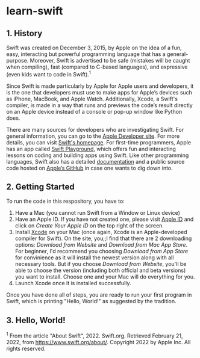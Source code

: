 # learn-swift

## 1. History

Swift was created on December 3, 2015, by Apple on the idea of a fun, easy, interacting but powerful programming language that has a general-purpose. Moreover, Swift is advertised to be safe (mistakes will be caught when compiling), fast (compared to C-based languages), and expressive (even kids want to code in Swift).<sup>1</sup>

Since Swift is made particularly by Apple for Apple users and developers, it is the one that developers must use to make apps for Apple’s devices such as iPhone, MacBook, and Apple Watch. Additionally, Xcode, a Swift's compiler, is made in a way that runs and previews the code’s result directly on an Apple device instead of a console or pop-up window like Python does.

There are many sources for developers who are investigating Swift. For general information, you can go to the [Apple Developer site](https://developer.apple.com/swift/). For more details, you can visit [Swift's homepage](https://www.swift.org). For first-time programmers, Apple has an app called [Swift Playground](https://developer.apple.com/swift-playgrounds/), which offers fun and interacting lessons on coding and building apps using Swift. Like other programming languages, Swift also has a detailed [documentation](https://docs.swift.org/swift-book/) and a public source code hosted on [Apple’s GitHub](https://github.com/apple) in case one wants to dig down into.


## 2. Getting Started

To run the code in this respository, you have to:
1. Have a Mac (you cannot run Swift from a Window or Linux device)
2. Have an Apple ID. If you have not created one, please visit [Apple ID](https://appleid.apple.com) and click on *Create Your Apple ID* on the top right of the screen. 
3. Install [Xcode](https://developer.apple.com/xcode/) on your Mac (once again, Xcode is an Apple-developed compiler for Swift). On the site, you;;l find that there are 2 downloading options: *Download from Website* and *Download from Mac App Store*. For beginner, I'd recommend you choosing *Download from App Store* for convinience as it will install the newest version along with all necessary tools. But if you choose *Download from Website*, you'll be able to choose the version (including both official and beta versions) you want to install. Choose one and your Mac will do everything for you.
4. Launch Xcode once it is installed successfully.

Once you have done all of steps, you are ready to run your first program in Swift, which is printing "Hello, World!" as suggested by the tradition.

## 3. Hello, World!




<sup>1</sup> From the article "About Swift", 2022. Swift.org. Retrieved February 21, 2022, from https://www.swift.org/about/. Copyright 2022 by Apple Inc. All rights reserved.
